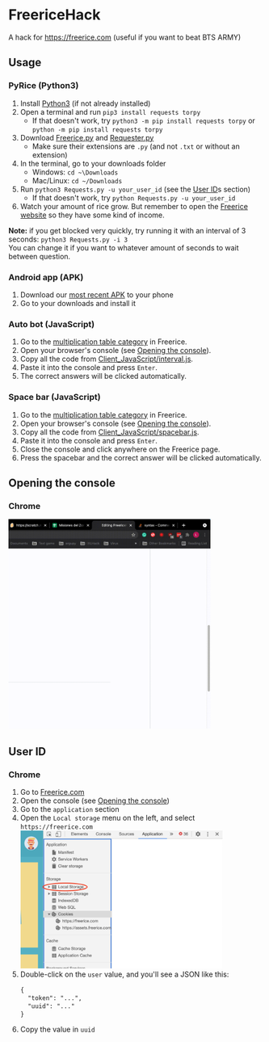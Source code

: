 # FreericeHack
A hack for https://freerice.com (useful if you want to beat BTS ARMY)

## Usage
### PyRice (Python3)
1. Install [Python3](https://python.org) (if not already installed)
1. Open a terminal and run `pip3 install requests torpy`
   - If that doesn't work, try `python3 -m pip install requests torpy` or `python -m pip install requests torpy`
1. Download [Freerice.py](Freerice.py) and [Requester.py](Requester.py)
   - Make sure their extensions are `.py` (and not `.txt` or without an extension)
1. In the terminal, go to your downloads folder
   - Windows: `cd ~\Downloads`
   - Mac/Linux: `cd ~/Downloads`
1. Run `python3 Requests.py -u your_user_id` (see the [User ID](#user-id)s section)
   - If that doesn't work, try `python Requests.py -u your_user_id`
1. Watch your amount of rice grow. But remember to open the [Freerice website](https://freerice.com) so they have some kind of income.

**Note:** if you get blocked very quickly, try running it with an interval of 3 seconds: `python3 Requests.py -i 3`
<br>
You can change it if you want to whatever amount of seconds to wait between question.

### Android app (APK)
1. Download our [most recent APK](Client_APK/FreericeHack_v1_1.apk) to your phone
2. Go to your downloads and install it

### Auto bot (JavaScript)
1. Go to the [multiplication table category](https://freerice.com/categories/multiplication-table) in Freerice.
1. Open your browser's console (see [Opening the console](#opening-the-console)).
1. Copy all the code from [Client_JavaScript/interval.js](Client_JavaScript/interval.js).
1. Paste it into the console and press `Enter`.
1. The correct answers will be clicked automatically.

### Space bar (JavaScript)
1. Go to the [multiplication table category](https://freerice.com/categories/multiplication-table) in Freerice.
1. Open your browser's console (see [Opening the console](#opening-the-console)).
1. Copy all the code from [Client_JavaScript/spacebar.js](Client_JavaScript/spacebar.js).
1. Paste it into the console and press `Enter`.
1. Close the console and click anywhere on the Freerice page.
1. Press the spacebar and the correct answer will be clicked automatically.

## Opening the console
### Chrome
<img alt="Screen recording" src="README_img2.gif" width="400" />

## User ID
### Chrome
1. Go to [Freerice.com](https://freerice.com)
1. Open the console (see [Opening the console](#opening-the-console))
1. Go to the `application` section
1. Open the `Local storage` menu on the left, and select `https://freerice.com`
<br><img alt="Screenshot" src="README_img1.png" width="400" />
3. Double-click on the `user` value, and you'll see a JSON like this:
   ```
   {
     "token": "...",
     "uuid": "..."
   }
   ```
1. Copy the value in `uuid`
